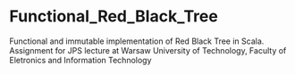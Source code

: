 # Functional_Red_Black_Tree
Functional and immutable implementation of Red Black Tree in Scala.
Assignment for JPS lecture at Warsaw University of Technology, Faculty of Eletronics and Information Technology